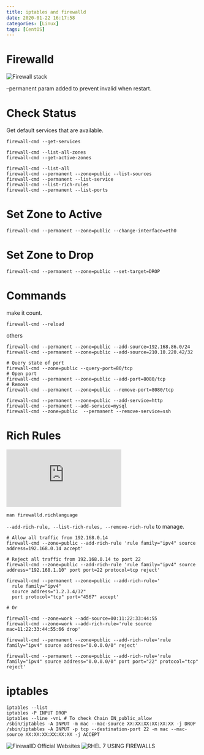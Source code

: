 ```yaml
---
title: iptables and firewalld
date: 2020-01-22 16:17:58
categories: [Linux]
tags: [CentOS]
---
```


# Firewalld

![Firewall stack][Firewall stack]
<!--more-->

–permanent param added to prevent invalid when restart.

# Check Status
Get default services that are available.
```
firewall-cmd --get-services
```
```
firewall-cmd --list-all-zones
firewall-cmd --get-active-zones
```
```
firewall-cmd --list-all
firewall-cmd --permanent --zone=public --list-sources
firewall-cmd --permanent --list-service
firewall-cmd --list-rich-rules
firewall-cmd --permanent --list-ports
```
# Set Zone to Active
```
firewall-cmd --permanent --zone=public --change-interface=eth0
```
# Set Zone to Drop
```
firewall-cmd --permanent --zone=public --set-target=DROP
```
# Commands
make it count.
```
firewall-cmd --reload
```
others
```
firewall-cmd --permanent --zone=public --add-source=192.168.86.0/24
firewall-cmd --permanent --zone=public --add-source=210.10.220.42/32

# Query state of port
firewall-cmd --zone=public --query-port=80/tcp
# Open port
firewall-cmd --permanent --zone=public --add-port=8080/tcp
# Remove
firewall-cmd --permanent --zone=public --remove-port=8080/tcp

firewall-cmd --permanent --zone=public --add-service=http
firewall-cmd --permanent --add-service=mysql
firewall-cmd --zone=public  --permanent --remove-service=ssh
```

# Rich Rules

![firewalld.richlanguage(5)](https://jpopelka.fedorapeople.org/firewalld/doc/firewalld.richlanguage.html)

```
man firewalld.richlanguage
```

`--add-rich-rule, --list-rich-rules, --remove-rich-rule` to manage.


```
# Allow all traffic from 192.168.0.14 
firewall-cmd --zone=public --add-rich-rule 'rule family="ipv4" source address=192.168.0.14 accept'

# Reject all traffic from 192.168.0.14 to port 22
firewall-cmd --zone=public --add-rich-rule 'rule family="ipv4" source address="192.168.1.10" port port=22 protocol=tcp reject'

firewall-cmd --permanent --zone=public --add-rich-rule='
  rule family="ipv4"
  source address="1.2.3.4/32"
  port protocol="tcp" port="4567" accept'

# Or

firewall-cmd --zone=work --add-source=00:11:22:33:44:55
firewall-cmd --zone=work --add-rich-rule='rule source mac=11:22:33:44:55:66 drop'
```

```
firewall-cmd --permanent --zone=public --add-rich-rule='rule family="ipv4" source address="0.0.0.0/0" reject'

firewall-cmd --permanent --zone=public --add-rich-rule='rule family="ipv4" source address="0.0.0.0/0" port port="22" protocol="tcp" reject'
```

# iptables

```
iptables --list
iptables -P INPUT DROP
iptables --line -vnL # To check Chain IN_public_allow
/sbin/iptables -A INPUT -m mac --mac-source XX:XX:XX:XX:XX:XX -j DROP
/sbin/iptables -A INPUT -p tcp --destination-port 22 -m mac --mac-source XX:XX:XX:XX:XX:XX -j ACCEPT
```


[Firewall stack]: /blog/img/firewall_stack.png "Firewall stack"


![FirewallD Official Websites](http://www.firewalld.org/)
![RHEL 7 USING FIREWALLS](https://access.redhat.com/documentation/en-us/red_hat_enterprise_linux/7/html/security_guide/sec-using_firewalls#sec-Introduction_to_firewalld)
